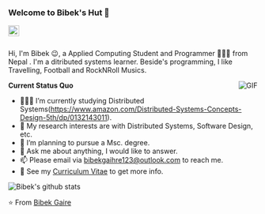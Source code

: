 ### Welcome to Bibek's Hut 👋


<a href="https://www.linkedin.com/in/bibek-g-640609145/">
  <img align="left" alt="LinkedIn" width="22px" src="https://cdn.jsdelivr.net/npm/simple-icons@3.1.0/icons/linkedin.svg" />
</a>

<br />
<br />

Hi, I'm Bibek 😉, a Applied Computing Student and Programmer 👨🏻‍💻 from Nepal . I'm a ditributed systems learner. Beside's programming, I like Travelling, Football and RockNRoll Musics.

  <img align="right" alt="GIF" src="https://media.giphy.com/media/iIqmM5tTjmpOB9mpbn/giphy.gif" />

**Current Status Quo**

- 👨🏻‍💻 I’m currently studying Distributed Systems(https://www.amazon.com/Distributed-Systems-Concepts-Design-5th/dp/0132143011).
- 🤔 My research interests are with Distributed Systems, Software Design, etc.
- 💼 I’m planning to pursue a Msc. degree.
- 💬 Ask me about anything, I would like to answer.
- 📫 Please email via bibekgaihre123@outlook.com to reach me.
- 👀 See my [Curriculum Vitae](https://bibekgaire.now.sh/) to get more info.

![Bibek's github stats](https://github-readme-stats.vercel.app/api?username=bibekgaihre&show_icons=true&hide_border=true)

⭐️ From [Bibek Gaire](https://github.com/bibekgaihre)
